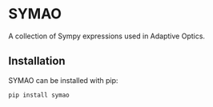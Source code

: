# SYMAO

A collection of Sympy expressions used in Adaptive Optics.

## Installation

SYMAO can be installed with pip:

    pip install symao
